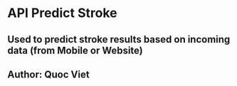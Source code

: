 # API Predict Stroke
## Used to predict stroke results based on incoming data (from Mobile or Website)
## Author: Quoc Viet
